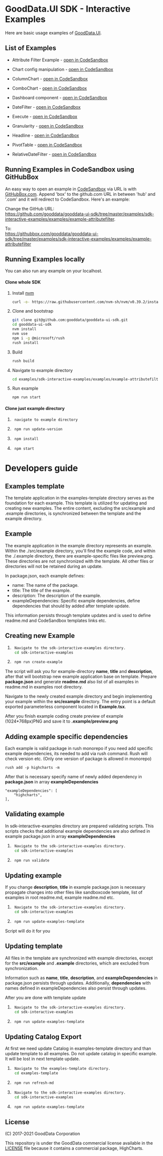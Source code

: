 # GoodData.UI SDK - Interactive Examples

Here are basic usage examples of [GoodData.UI](https://github.com/gooddata/gooddata-ui-sdk).

## List of Examples

<!---{LIST-START}-->
* Attribute Filter Example - [open in CodeSandbox](https://codesandbox.io/p/sandbox/github/gooddata/gooddata-ui-sdk/tree/master/examples/sdk-interactive-examples/examples/example-attributefilter?file=/src/example/Example.tsx)

* Chart config manipulation - [open in CodeSandbox](https://codesandbox.io/p/sandbox/github/gooddata/gooddata-ui-sdk/tree/master/examples/sdk-interactive-examples/examples/example-chartconfig?file=/src/example/Example.tsx)

* ColumnChart - [open in CodeSandbox](https://codesandbox.io/p/sandbox/github/gooddata/gooddata-ui-sdk/tree/master/examples/sdk-interactive-examples/examples/example-columnchart?file=/src/example/Example.tsx)

* ComboChart - [open in CodeSandbox](https://codesandbox.io/p/sandbox/github/gooddata/gooddata-ui-sdk/tree/master/examples/sdk-interactive-examples/examples/example-combochart?file=/src/example/Example.tsx)

* Dashboard component - [open in CodeSandbox](https://codesandbox.io/p/sandbox/github/gooddata/gooddata-ui-sdk/tree/master/examples/sdk-interactive-examples/examples/example-dashboard?file=/src/example/Example.tsx)

* DateFilter - [open in CodeSandbox](https://codesandbox.io/p/sandbox/github/gooddata/gooddata-ui-sdk/tree/master/examples/sdk-interactive-examples/examples/example-datefilter?file=/src/example/Example.tsx)

* Execute - [open in CodeSandbox](https://codesandbox.io/p/sandbox/github/gooddata/gooddata-ui-sdk/tree/master/examples/sdk-interactive-examples/examples/example-execute?file=/src/example/Example.tsx)

* Granularity - [open in CodeSandbox](https://codesandbox.io/p/sandbox/github/gooddata/gooddata-ui-sdk/tree/master/examples/sdk-interactive-examples/examples/example-granularity?file=/src/example/Example.tsx)

* Headline - [open in CodeSandbox](https://codesandbox.io/p/sandbox/github/gooddata/gooddata-ui-sdk/tree/master/examples/sdk-interactive-examples/examples/example-headline?file=/src/example/Example.tsx)

* PivotTable - [open in CodeSandbox](https://codesandbox.io/p/sandbox/github/gooddata/gooddata-ui-sdk/tree/master/examples/sdk-interactive-examples/examples/example-pivottable?file=/src/example/Example.tsx)

* RelativeDateFilter - [open in CodeSandbox](https://codesandbox.io/p/sandbox/github/gooddata/gooddata-ui-sdk/tree/master/examples/sdk-interactive-examples/examples/example-relativedatefilter?file=/src/example/Example.tsx)


<!---{LIST-END}}-->

## Running Examples in CodeSandbox using GitHubBox

An easy way to open an example in [CodeSandbox](https://codesandbox.io/) via URL is with [GitHubBox.com](https://github.com/dferber90/githubbox). Append 'box' to the github.com URL in between 'hub' and '.com' and it will redirect to CodeSandbox. Here's an example:

Change the GitHub URL:\
https://github.com/gooddata/gooddata-ui-sdk/tree/master/examples/sdk-interactive-examples/examples/example-attributefilter.

To:\
https://githubbox.com/gooddata/gooddata-ui-sdk/tree/master/examples/sdk-interactive-examples/examples/example-attributefilter


## Running Examples locally 

You can also run any example on your localhost.

#### Clone whole SDK

1.  Install [nvm](https://github.com/nvm-sh/nvm)
    ```bash
    curl -o- https://raw.githubusercontent.com/nvm-sh/nvm/v0.39.2/install.sh | bash
    ```
2.  Clone and bootstrap

    ```bash
    git clone git@github.com:gooddata/gooddata-ui-sdk.git
    cd gooddata-ui-sdk
    nvm install
    nvm use
    npm i -g @microsoft/rush
    rush install
    ```

3.  Build

    ```bash
    rush build
    ```
4. Navigate to example directory 

    ```bash
    cd examples/sdk-interactive-examples/examples/example-attributefilter
    ```
4. Run example 

    ```bash
    npm run start
    ```


#### Clone just example directory

1) ```bash 
    navigate to example directory
    ```
2) ```bash 
    npm run update-version
   ```
3) ```bash
    npm install
    ```
4) ```bash
    npm start
    ```


# Developers guide

## Examples template

The template application in the examples-template directory serves as the foundation for each example. This template is utilized for updating and creating new examples. The entire content, excluding the src/example and .example directories, is synchronized between the template and the example directory.

## Example

The example application in the example directory represents an example. Within the ./src/example directory, you'll find the example code, and within the ./.example directory, there are example-specific files like preview.png. These directories are not synchronized with the template. All other files or directories will not be retained during an update.

In package.json, each example defines:

* name: The name of the package.
* title: The title of the example.
* description: The description of the example.
* exampleDependencies:  Specific example dependencies, define dependencies that should by added after template update. 

This information persists through template updates and is used to define readme.md and CodeSandbox templates links etc.

## Creating new Example

1) ```bash 
    Navigate to the sdk-interactive-examples directory.
    cd sdk-interactive-examples
   ```
2) ```bash 
    npm run create-example
   ```
The script will ask you for example-directory **name**, **title** and **description**, after that will bootstrap new example application base on template. Prepare **package.json** and generate **readme.md** also list of all examples in readme.md in examples root directory.    

Navigate to the newly created example directory and begin implementing your example within the **src/example** directory. The entry point is a default exported parameterless component located in **Example.tsx**.

After you finish example coding create preview of example (1024*768px)PNG and save it to **.example/preview.png**

## Adding example specific dependencies 

Each example is valid package in rush monorepo if you need add specific example dependencies, its needed to add via rush command. Rush will check version etc. (Only one version of package is allowed in monorepo)

```
rush add -p highcharts -m
```

After that is necessary specify name of newly added dependency in **package.json** in array **exampleDependencies**  

```
"exampleDependencies": [
    "highcharts",
],
```
## Validating example

In sdk-interactive-examples directory are prepared validating scripts. This scripts checks that additional example dependencies are also defined in example package.json in array **exampleDependencies**  

1) ```bash 
    Navigate to the sdk-interactive-examples directory.
    cd sdk-interactive-examples
   ```
2) ```bash 
    npm run validate
   ```


## Updating example 
If you change **description**, **title** in example package.json is necessary propagate changes into other files like sandboxcode template, list of examples in root readme.md, example readme.md etc. 

1) ```bash 
    Navigate to the sdk-interactive-examples directory.
    cd sdk-interactive-examples
   ```
2) ```bash 
    npm run update-examples-template
   ```

Script will do it for you 

## Updating template

All files in the template are synchronized with example directories, except for the **src/example** and **.example** directories, which are excluded from synchronization.

Information such as **name**, **title**, **description**, and **exampleDependencies** in package.json persists through updates. Additionally, **dependencies** with names defined in exampleDependencies also persist through updates.

After you are done with template update 

1) ```bash 
    Navigate to the sdk-interactive-examples directory.
    cd sdk-interactive-examples
   ```
2) ```bash 
    npm run update-examples-template
   ```

## Updating Catalog Export

At first we need update Catalog in examples-template directory and than update template to all examples. 
Do not update catalog in specific example. It will be lost in next template update. 

1) ```bash 
    Navigate to the examples-template directory.
    cd examples-template
   ```
2) ```bash     
    npm run refresh-md 
   ```
3) ```bash 
    Navigate to the sdk-interactive-examples directory.
    cd sdk-interactive-examples
   ```   
4) ```bash 
    npm run update-examples-template
   ```

## License

(C) 2017-2021 GoodData Corporation

This repository is under the GoodData commercial license available in the [LICENSE](LICENSE) file because it contains a commercial package, HighCharts.
